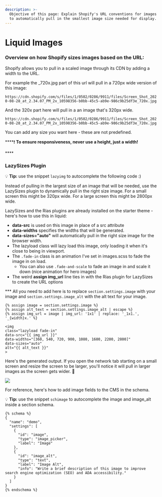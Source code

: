 ```yaml
---
description: >-
  Objective of this page: Explain Shopify's URL conventions for images and how
  to automatically pull in the smallest image size needed for display.
---
```


# Liquid Images

### Overview on how Shopify sizes images based on the URL:

Shopify allows you to pull in a scaled image through its CDN by adding a width to the URL. 

For example the \_720x.jpg part of this url will pull in a 720px wide version of this image:

`https://cdn.shopify.com/s/files/1/0502/0286/9911/files/Screen_Shot_2020-08-28_at_2.34.07_PM_2x_10598356-b0bb-45c5-ab9e-986c9b25df3e_720x.jpg`

And the 320x part here will pull in a an image that's 320px wide.

`https://cdn.shopify.com/s/files/1/0502/0286/9911/files/Screen_Shot_2020-08-28_at_2.34.07_PM_2x_10598356-b0bb-45c5-ab9e-986c9b25df3e_720x.jpg`

You can add any size you want here - these are not predefined. 

\*\*\*\*❗ **To ensure responsiveness, never use a height, just a width!**

\*\*\*\*

### **LazySizes Plugin**

💡 **Tip:** use the snippet `lazyimg` to autocomplete the following code :\) 

Instead of pulling in the largest size of an image that will be needed, use the LazySizes plugin to dynamically pull in the right size image. For a small screen this might be 320px wide. For a large screen this might be 2800px wide. 

LazySizes and the Rias plugins are already installed on the starter theme - here's how to use this in liquid:

* **data-src** is used on this image in place of a src attribute
* **data-widths** specifies the widths that will be generated. 
* **data-sizes="auto"** will automatically pull in the right size image for the browser width.
* The lazyload class will lazy load this image, only loading it when it's close to being in viewport. 
* The `.fade-in` class is an animation I've set in images.scss to fade the image in on load.
  * You can also use `.fade-and-scale` to fade an image in and scale it down \(nice animation for hero images\)
* The weird **assign img\_url** line ties in with the Rias plugin for LazySizes to create the URL options

\*\*\* All you need to add here is to replace `section.settings.image` with your image and `section.settings.image_alt` with the alt text for your image.

```text
{% assign image = section.settings.image %}
{% assign alt_text = section.settings.image_alt | escape %}
{% assign img_url = image | img_url: '1x1' | replace: '_1x1.', '_{width}x.' %}

<img
class="lazyload fade-in"
data-src="{{ img_url }}"
data-widths="[360, 540, 720, 900, 1080, 1600, 2200, 2800]"
data-sizes="auto"
alt="{{ alt_text }}"
>
```

Here's the generated output. If you open the network tab starting on a small screen and resize the screen to be larger, you'll notice it will pull in larger images as the screen gets wider. 🔮 

![](https://i.imgur.com/jp5DIZY.png)

For reference, here's how to add image fields to the CMS in the schema.

💡 **Tip:** use the snippet `schimage` to autocomplete the image and image\_alt inside a section schema.

```text
{% schema %}
{
  "name": "demo",
  "settings": [
    {
      "id": "image",
      "type": "image_picker",
      "label": "Image"
    },
    {
      "id": "image_alt",
      "type": "text",
      "label": "Image Alt",
      "info": "Write a brief description of this image to improve search engine optimization (SEO) and ADA accessibility."
    }
  ]
}
{% endschema %}
```

